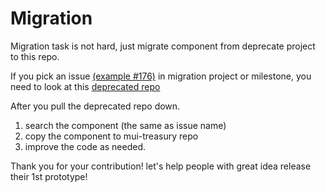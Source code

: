 # Migration

Migration task is not hard, just migrate component from deprecate project to this repo.

If you pick an issue [(example #176)](https://github.com/siriwatknp/mui-treasury/issues/176) in migration project or milestone, you need to look at this [deprecated repo](https://github.com/siriwatknp/mui-treasury-deprecate)

After you pull the deprecated repo down.
1. search the component (the same as issue name)
2. copy the component to mui-treasury repo
3. improve the code as needed.

Thank you for your contribution! let's help people with great idea release their 1st prototype!
